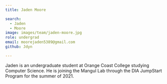 ```yaml
---
title: Jaden Moore

search:
  - Jaden
  - Moore
image: images/team/jaden-moore.jpg
role: undergrad
email: moorejaden5389@gmail.com
github: Jdyn

---
```


Jaden is an undergraduate student at Orange Coast College studying Computer Science. He is joining the Mangul Lab through the DIA JumpStart Program for the summer of 2021.
